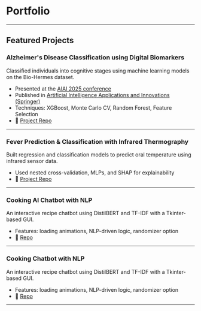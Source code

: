 # Portfolio
---

## Featured Projects

### Alzheimer's Disease Classification using Digital Biomarkers
Classified individuals into cognitive stages using machine learning models on the Bio-Hermes dataset. 
- Presented at the [AIAI 2025 conference](https://ifipaiai.org/2025/)
- Published in [Artificial Intelligence Applications and Innovations (Springer)](https://link.springer.com/chapter/10.1007/978-3-031-96235-6_5)
- Techniques: XGBoost, Monte Carlo CV, Random Forest, Feature Selection  
- 📂 [Project Repo](https://github.com/EoinHoustoun/Alzheimers_Biohermes/blob/main/README.md) 

---

### Fever Prediction & Classification with Infrared Thermography
Built regression and classification models to predict oral temperature using infrared sensor data.  
- Used nested cross-validation, MLPs, and SHAP for explainability  
- 📂 [Project Repo](https://github.com/EoinHoustoun/Infrared_Thermography/blob/main/Infrared_Thermography_Temperature.ipynb)

---

### Cooking AI Chatbot with NLP
An interactive recipe chatbot using DistilBERT and TF-IDF with a Tkinter-based GUI.  
- Features: loading animations, NLP-driven logic, randomizer option  
- 📂 [Repo](https://github.com/yourusername/ai-cooking-assistant)

---

### Cooking Chatbot with NLP
An interactive recipe chatbot using DistilBERT and TF-IDF with a Tkinter-based GUI.  
- Features: loading animations, NLP-driven logic, randomizer option  
- 📂 [Repo](https://github.com/yourusername/ai-cooking-assistant)

---

